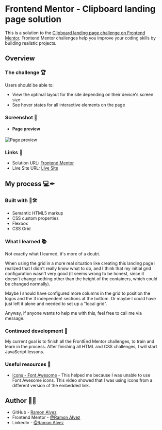 # Frontend Mentor - Clipboard landing page solution

This is a solution to the [Clipboard landing page challenge on Frontend Mentor](https://www.frontendmentor.io/challenges/clipboard-landing-page-5cc9bccd6c4c91111378ecb9). Frontend Mentor challenges help you improve your coding skills by building realistic projects. 

## Overview

### The challenge 🏆

Users should be able to:

- View the optimal layout for the site depending on their device's screen size
- See hover states for all interactive elements on the page

### Screenshot 🎴

- #### Page preview
![Page preview](./previews/Responsivity.gif)

### Links 🔗

- Solution URL: [Frontend Mentor](https://www.frontendmentor.io/solutions/-html5-e-css-19-4-junior-clipboard-landing-page-axz8Y0o7iL)
- Live Site URL: [Live Site](https://ramon-alvez.github.io/Frontend-Mentor-HTML-CSS-Junior-Clipboard-Landing-Page/)

## My process 💻✒

### Built with 🧱🛠

- Semantic HTML5 markup
- CSS custom properties
- Flexbox
- CSS Grid

### What I learned 📚

Not exactly what I learned, it's more of a doubt. 

When using the grid in a more real situation like creating this landing page I realized that I didn't really know what to do, and I think that my initial grid configuration wasn't very good (it seems wrong to be honest, since it doesn't change nothing other than the height of the containers, which could be changed normally).

Maybe I should have configured more columns in the grid to position the logos and the 3 independent sections at the bottom. Or maybe I could have just left it alone and needed to set up a "local grid". 

Anyway, if anyone wants to help me with this, feel free to call me via message. 

### Continued development 🚀

My current goal is to finish all the FrontEnd Mentor challenges, to train and learn in the process. After finishing all HTML and CSS challenges, I will start JavaScript lessons.

### Useful resources 🎒

- [Icons - Font Awesome](https://www.youtube.com/watch?v=TUq6NiOXPw8) - This helped me because I was unable to use Font Awesome icons. This video showed that I was using icons from a different version of the embedded link.

## Author 🧙‍♂️

- GitHub - [Ramon Alvez](https://github.com/Ramon-Alvez)
- Frontend Mentor - [@Ramon Alvez](https://www.frontendmentor.io/profile/Ramon-Alvez)
- LinkedIn - [@Ramon Alvez](https://www.linkedin.com/in/ramon-alvez/)
